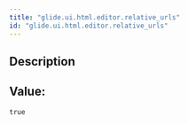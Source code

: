 ```yaml
---
title: "glide.ui.html.editor.relative_urls"
id: "glide.ui.html.editor.relative_urls"
---
```

## Description



## Value: 
```
true
```